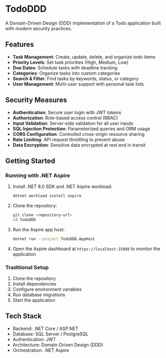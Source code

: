 # TodoDDD

A Domain-Driven Design (DDD) implementation of a Todo application built with modern security practices.

## Features

- **Task Management**: Create, update, delete, and organize todo items
- **Priority Levels**: Set task priorities (High, Medium, Low)
- **Due Dates**: Schedule tasks with deadline tracking
- **Categories**: Organize tasks into custom categories
- **Search & Filter**: Find tasks by keywords, status, or category
- **User Management**: Multi-user support with personal task lists

## Security Measures

- **Authentication**: Secure user login with JWT tokens
- **Authorization**: Role-based access control (RBAC)
- **Input Validation**: Server-side validation for all user inputs
- **SQL Injection Protection**: Parameterized queries and ORM usage
- **CORS Configuration**: Controlled cross-origin resource sharing
- **Rate Limiting**: API request throttling to prevent abuse
- **Data Encryption**: Sensitive data encrypted at rest and in transit

## Getting Started

### Running with .NET Aspire

1. Install .NET 8.0 SDK and .NET Aspire workload:
    ```bash
    dotnet workload install aspire
    ```

2. Clone the repository:
    ```bash
    git clone <repository-url>
    cd TodoDDD
    ```

3. Run the Aspire app host:
    ```bash
    dotnet run --project TodoDDD.AppHost
    ```

4. Open the Aspire dashboard at `https://localhost:15888` to monitor the application

### Traditional Setup

1. Clone the repository
2. Install dependencies
3. Configure environment variables
4. Run database migrations
5. Start the application

## Tech Stack

- Backend: .NET Core / ASP.NET
- Database: SQL Server / PostgreSQL
- Authentication: JWT
- Architecture: Domain-Driven Design (DDD)
- Orchestration: .NET Aspire